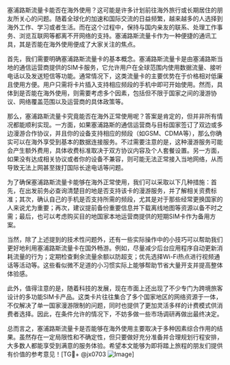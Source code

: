塞浦路斯流量卡能否在海外使用？这可能是许多计划前往海外旅行或长期居住的朋友所关心的问题。随着全球化的加速和国际交流的日益频繁，越来越多的人选择到海外工作、学习或者生活。而在这个过程中，保持与国内亲友的联系、处理工作事务、浏览互联网等都离不开网络的支持。塞浦路斯流量卡作为一种便捷的通讯工具，其是否能在海外使用便成了大家关注的焦点。

首先，我们需要明确塞浦路斯流量卡的基本概念。塞浦路斯流量卡是由塞浦路斯当地的通信运营商提供的SIM卡服务，它允许用户在全球范围内使用数据流量、接听电话以及发送短信等功能。通常情况下，这类流量卡的主要优势在于价格相对低廉且使用方便。用户只需将卡片插入支持相应频段的手机中即可开始使用。然而，具体到是否能在海外使用，则需要考虑多个因素，包括但不限于国家之间的漫游协议、网络覆盖范围以及运营商的具体政策等。

那么，塞浦路斯流量卡究竟能否在海外正常使用呢？答案是肯定的，但并非所有情况都能顺利实现。一方面，如果塞浦路斯的通信运营商与目标国家签订了双边或多边漫游合作协议，并且你的设备支持相应的频段（如GSM、CDMA等），那么你确实可以在海外享受到基本的数据连接服务。不过需要注意的是，这种漫游服务可能会产生额外费用，具体收费标准取决于双方协议内容及个人套餐设置。另一方面，如果没有达成相关协议或者你的设备不兼容，则可能无法正常接入当地网络，从而导致无法上网甚至拨打国际长途电话等问题。

为了确保塞浦路斯流量卡能够在海外正常使用，我们可以采取以下几种措施：首先，在出发前务必查询清楚目的地是否支持该卡的漫游服务，并了解相关资费标准；其次，确认自己的手机是否支持所需的频段，尤其是对于那些经常更换国家的人来说尤为重要；再次，建议提前备份重要信息并下载离线地图等资源以备不时之需；最后，也可以考虑购买目的地国家本地运营商提供的短期SIM卡作为备用方案。

当然，除了上述提到的技术性问题外，还有一些实际操作中的小技巧可以帮助我们更好地利用塞浦路斯流量卡在国外畅游。例如，尽量减少后台应用程序自动更新消耗流量的行为；定期检查剩余流量余额以防超支；优先选择Wi-Fi热点进行视频通话等活动等。这些看似微不足道的小习惯实际上能够帮助节省大量开支并提高整体体验感。

此外，值得注意的是，随着科技的发展，现在市面上还出现了不少专门为跨境旅客设计的多功能SIM卡产品。这类卡片往往集合了多个国家地区的网络资源于一体，不仅解决了单一国家漫游限制的问题，同时也提供了更加灵活多样的计费模式供消费者选择。因此，在条件允许的情况下，不妨多做一些市场调研再做出最终决定。

总而言之，塞浦路斯流量卡是否能够在海外使用主要取决于多种因素综合作用的结果。虽然存在一定局限性和不确定性，但只要做好充分准备并合理规划行程安排，大多数人都能享受到满意的服务体验。希望本文能够为即将踏上旅程的朋友们提供有价值的参考意见！[TG💪+ @jx0703 ![Image](https://github.com/user-attachments/assets/dbca1d08-cadb-493c-b0ec-ad6f7a83f270)]